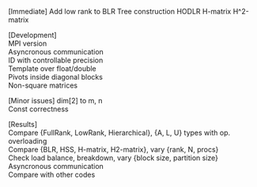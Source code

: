 [Immediate]
Add low rank to BLR
Tree construction
HODLR
H-matrix
H^2-matrix

[Development]  
MPI version  
Asyncronous communication  
ID with controllable precision  
Template over float/double  
Pivots inside diagonal blocks  
Non-square matrices

[Minor issues]
dim[2] to m, n  
Const correctness  

[Results]  
Compare {FullRank, LowRank, Hierarchical}, {A, L, U} types with op. overloading  
Compare {BLR, HSS, H-matrix, H2-matrix}, vary {rank, N, procs}  
Check load balance, breakdown, vary {block size, partition size}  
Asyncronous communication  
Compare with other codes  